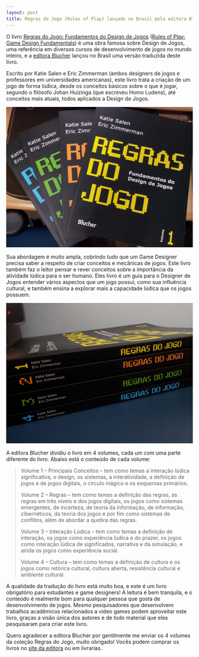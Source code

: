 ```yaml
---
layout: post
title: Regras do Jogo (Rules of Play) lançado no Brasil pela editora Blucher
---
```


O livro [Regras do Jogo: Fundamentos do Design de Jogos](http://www.blucher.com.br/livro.asp?Codlivro=06262c "Blucher") ([Rules of Play: Game Design Fundamentals](http://www.amazon.com/Rules-Play-Game-Design-Fundamentals/dp/0262240459/ref=sr_1_1?ie=UTF8&qid=1344992369&sr=8-1&keywords=rules+of+play "Amazon")) é uma obra famosa sobre Design de Jogos, uma referência em diversos cursos de desenvolvimento de jogos no mundo inteiro, e a [editora Blucher](http://www.blucher.com.br/livro.asp?Codlivro=06262c "Blucher") lançou no Brasil uma versão traduzida deste livro.

Escrito por Katie Salen e Eric Zimmerman (ambos designers de jogos e professores em universidades americanas), este livro trata a criação de um jogo de forma lúdica, desde os conceitos básicos sobre o que é jogar, segundo o filósofo Johan Huizinga (que escreveu Homo Ludens), até conceitos mais atuais, todos aplicados a Design de Jogos.

![](../content/images/2012/08/20120815_003113.jpg "Regras do Jogo: Fundamentos do Design de Jogos")

Sua abordagem é muito ampla, cobrindo tudo que um Game Designer precisa saber a respeito de criar conceitos e mecânicas de jogos. Este livro também faz o leitor pensar e rever conceitos sobre a importância da atividade lúdica para o ser humano. Eles livro é um guia para o Designer de Jogos entender vários aspectos que um jogo possui, como sua influência cultural, e também ensina a explorar mais a capacidade lúdica que os jogos possuem.

![](../content/images/2012/08/20120815_003046.jpg "Regras do Jogo: Fundamentos do Design de Jogos")

A editora Blucher dividiu o livro em 4 volumes, cada um com uma parte diferente do livro. Abaixo está o conteúdo de cada volume:

> Volume 1 – Principais Conceitos – tem como temas a interação lúdica significativa, o design, os sistemas, a interatividade, a definição de jogos e de jogos digitais, o circulo mágico e os esquemas primários.
>
> Volume 2 – Regras – tem como temas a definição das regras, as regras em três níveis e dos jogos digitais, os jogos como sistemas emergentes, de incerteza, de teoria da informação, de informação, cibernéticos, da teoria dos jogos e por fim como sistemas de conflitos, além de abordar a quebra das regras.
>
> Volume 3 – Interação Lúdica – tem como temas a definição de interação, os jogos como experiência lúdica e do prazer, os jogos como interação lúdica de significados, narrativa e da simulação, e ainda os jogos como experiência social.
>
> Volume 4 – Cultura – tem como temas a definição de cultura e os jogos como retórica cultural, cultura aberta, resistência cultural e ambiente cultural.

A qualidade da tradução do livro está muito boa, e este é um livro obrigatório para estudantes e game designers! A leitura é bem tranquila, e o conteúdo é realmente bom para qualquer pessoa que gosta de desenvolvimento de jogos. Mesmo pesquisadores que desenvolvem trabalhos acadêmicos relacionados a video games podem aproveitar este livro, graças a visão única dos autores e de todo material que eles pesquisaram para criar este livro.

Quero agradecer a editora Blucher por gentilmente me enviar os 4 volumes da coleção Regras do Jogo, muito obrigado! Vocês podem comprar os livros no [site da editora](http://www.blucher.com.br/livro.asp?Codlivro=06262c "Blucher") ou em livrarias.
